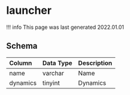 # launcher

!!! info
	This page was last generated 2022.01.01

## Schema

| Column | Data Type | Description |
| :--- | :--- | :--- |
| name | varchar | Name |
| dynamics | tinyint | Dynamics |


